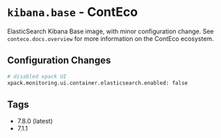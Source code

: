 # `kibana.base` - ContEco

ElasticSearch Kibana Base image, with minor configuration change.
See `conteco.docs.overview` for more information on the ContEco ecosystem.

## Configuration Changes

```bash
# disabled xpack UI
xpack.monitoring.ui.container.elasticsearch.enabled: false
```

## Tags

* 7.8.0 (latest)  
* 7.1.1
